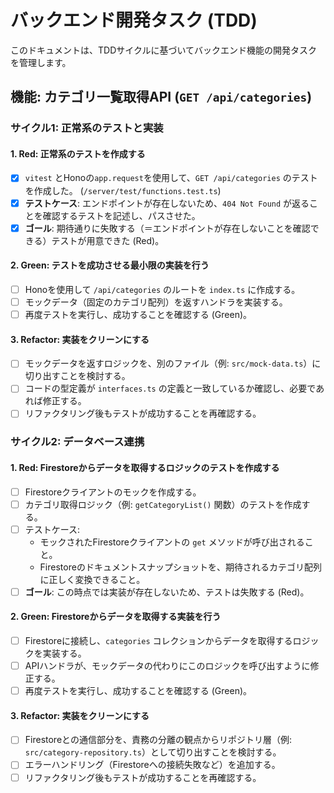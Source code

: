 # バックエンド開発タスク (TDD)

このドキュメントは、TDDサイクルに基づいてバックエンド機能の開発タスクを管理します。

## 機能: カテゴリ一覧取得API (`GET /api/categories`)

### サイクル1: 正常系のテストと実装

#### 1. Red: 正常系のテストを作成する
- [x] `vitest` とHonoの`app.request`を使用して、`GET /api/categories` のテストを作成した。 (`/server/test/functions.test.ts`)
- [x] **テストケース**: エンドポイントが存在しないため、`404 Not Found` が返ることを確認するテストを記述し、パスさせた。
- [x] **ゴール**: 期待通りに失敗する（＝エンドポイントが存在しないことを確認できる）テストが用意できた (Red)。

#### 2. Green: テストを成功させる最小限の実装を行う
- [ ] Honoを使用して `/api/categories` のルートを `index.ts` に作成する。
- [ ] モックデータ（固定のカテゴリ配列）を返すハンドラを実装する。
- [ ] 再度テストを実行し、成功することを確認する (Green)。

#### 3. Refactor: 実装をクリーンにする
- [ ] モックデータを返すロジックを、別のファイル（例: `src/mock-data.ts`）に切り出すことを検討する。
- [ ] コードの型定義が `interfaces.ts` の定義と一致しているか確認し、必要であれば修正する。
- [ ] リファクタリング後もテストが成功することを再確認する。

### サイクル2: データベース連携

#### 1. Red: Firestoreからデータを取得するロジックのテストを作成する
- [ ] Firestoreクライアントのモックを作成する。
- [ ] カテゴリ取得ロジック（例: `getCategoryList()` 関数）のテストを作成する。
- [ ] テストケース:
    - モックされたFirestoreクライアントの `get` メソッドが呼び出されること。
    - Firestoreのドキュメントスナップショットを、期待されるカテゴリ配列に正しく変換できること。
- [ ] **ゴール**: この時点では実装が存在しないため、テストは失敗する (Red)。

#### 2. Green: Firestoreからデータを取得する実装を行う
- [ ] Firestoreに接続し、`categories` コレクションからデータを取得するロジックを実装する。
- [ ] APIハンドラが、モックデータの代わりにこのロジックを呼び出すように修正する。
- [ ] 再度テストを実行し、成功することを確認する (Green)。

#### 3. Refactor: 実装をクリーンにする
- [ ] Firestoreとの通信部分を、責務の分離の観点からリポジトリ層（例: `src/category-repository.ts`）として切り出すことを検討する。
- [ ] エラーハンドリング（Firestoreへの接続失敗など）を追加する。
- [ ] リファクタリング後もテストが成功することを再確認する。